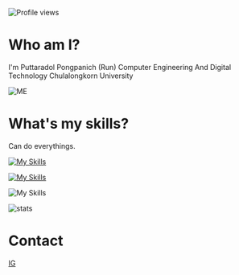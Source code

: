 ![Profile views](https://komarev.com/ghpvc/?username=RuNoBi)

# Who am I?
I'm Puttaradol Pongpanich (Run)
Computer Engineering And Digital Technology Chulalongkorn University

![ME](https://pbs.twimg.com/profile_images/1304752924610850817/4eIlt6oT_400x400.jpg)

# What's my skills?
Can do everythings.

[![My Skills](https://skillicons.dev/icons?i=aws,gcp,azure,react,vue,flutter&perline=3)](https://skillicons.dev)

[![My Skills](https://skillicons.dev/icons?i=java,kotlin,nodejs,figma&theme=light)](https://skillicons.dev)

![My Skills](https://skillicons.dev/icons?i=git,kubernetes,docker,c,vim)

![stats](https://github-readme-stats.vercel.app/api?username=RuNoBi&show_icons=true)

# Contact

[IG](https://www.instagram.com/run_ptrd/ "IG jaaa")



